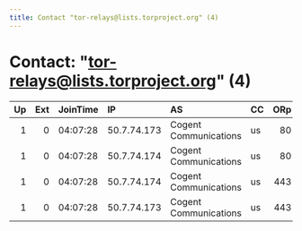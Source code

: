 ```yaml
---
title: Contact "tor-relays@lists.torproject.org" (4)
---
```


# Contact: "tor-relays@lists.torproject.org" (4)

|   Up |   Ext | JoinTime   | IP          | AS                    | CC   |   ORp |   Dirp | OS    | Version   | Nickname   |   eFamMembers |
|-----:|------:|:-----------|:------------|:----------------------|:-----|------:|-------:|:------|:----------|:-----------|--------------:|
|    1 |     0 | 04:07:28   | 50.7.74.173 | Cogent Communications | us   |    80 |      0 | Linux | 0.3.1.7   | theia5     |             8 |
|    1 |     0 | 04:07:28   | 50.7.74.174 | Cogent Communications | us   |    80 |      0 | Linux | 0.3.1.7   | theia6     |             8 |
|    1 |     0 | 04:07:28   | 50.7.74.174 | Cogent Communications | us   |   443 |      0 | Linux | 0.3.1.7   | theia8     |             8 |
|    1 |     0 | 04:07:28   | 50.7.74.173 | Cogent Communications | us   |   443 |      0 | Linux | 0.3.1.7   | theia7     |             8 |
